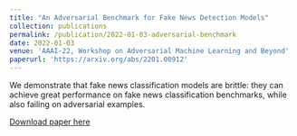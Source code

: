 ```yaml
---
title: "An Adversarial Benchmark for Fake News Detection Models"
collection: publications
permalink: /publication/2022-01-03-adversarial-benchmark
date: 2022-01-03
venue: 'AAAI-22, Workshop on Adversarial Machine Learning and Beyond'
paperurl: 'https://arxiv.org/abs/2201.00912'
---
```

We demonstrate that fake news classification models are brittle: they can achieve great performance on fake news classification benchmarks, while also failing on adversarial examples.

[Download paper here](http://ljyflores.github.io/files/adversarial_benchmark.pdf)
